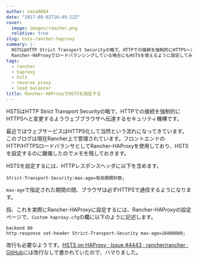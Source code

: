 ```yaml
---
author: nasa9084
date: "2017-09-02T16:49:12Z"
cover:
  image: images/rancher.png
  relative: true
slug: hsts-rancher-haproxy
summary: |-
  HSTSはHTTP Strict Transport Securityの略で、HTTPでの接続を強制的にHTTPSへと変更するようウェブブラウザへ伝達するセキュリティ機構です。
  Rancher-HAProxyでロードバランシングしている場合にもHSTSを使えるように設定してみました。
tags:
  - rancher
  - haproxy
  - hsts
  - reverse proxy
  - load balancer
title: Rancher-HAProxyでHSTSを設定する
---
```



HSTSはHTTP Strict Transport Securityの略で、HTTPでの接続を強制的にHTTPSへと変更するようウェブブラウザへ伝達するセキュリティ機構です。

最近ではウェブサービスはHTTPS化して当然という流れになってきています。
このブログは現在Rancher上で管理されています。フロントエンドのHTTP/HTTPSロードバランサとしてRancher-HAProxyを使用しており、HSTSを設定するのに難儀したのでメモを残しておきます。

HSTSを設定するには、HTTPレスポンスヘッダに以下を含めます。

```
Strict-Transport-Security:max-age=有効期間秒数;
```

`max-age`で指定された期間の間、ブラウザは必ずHTTPSで通信するようになります。

扨、これを実際にRancher-HAProxyに設定するには、Rancher-HAProxyの設定ページで、`Custom haproxy.cfg`の欄に以下のように記述します。

```
backend 80
http-response set-header Strict-Transport-Security max-age=16000000;
```

改行も必要なようです。[HSTS on HAProxy · Issue #4443 · rancher/rancher · GitHub](https://github.com/rancher/rancher/issues/4443)には改行なしで書かれていたので、ハマりました。

